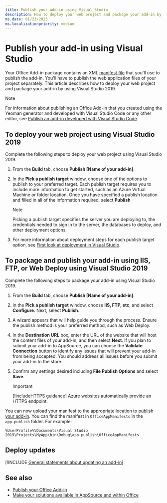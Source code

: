 ```yaml
---
title: Publish your add-in using Visual Studio
description: How to deploy your web project and package your add-in by using Visual Studio 2019.
ms.date: 01/23/2023
ms.localizationpriority: medium
---
```


# Publish your add-in using Visual Studio

Your Office Add-in package contains an XML [manifest file](../develop/add-in-manifests.md) that you'll use to publish the add-in. You'll have to publish the web application files of your project separately. This article describes how to deploy your web project and package your add-in by using Visual Studio 2019.

> [!NOTE]
> For information about publishing an Office Add-in that you created using the Yeoman generator and developed with Visual Studio Code or any other editor, see [Publish an add-in developed with Visual Studio Code](publish-add-in-vs-code.md).

## To deploy your web project using Visual Studio 2019

Complete the following steps to deploy your web project using Visual Studio 2019.

1. From the **Build** tab, choose **Publish [Name of your add-in]**.

2. In the **Pick a publish target** window, choose one of the options to publish to your preferred target. Each publish target requires you to include more information to get started, such as an Azure Virtual Machine or folder location. Once you have specified a publish location and filled in all of the information required, select **Publish**

    > [!NOTE]
    > Picking a publish target specifies the server you are deploying to, the credentials needed to sign in to the server, the databases to deploy, and other deployment options.

3. For more information about deployment steps for each publish target option, see [First look at deployment in Visual Studio](/visualstudio/deployment/deploying-applications-services-and-components?view=vs-2019&preserve-view=true).

## To package and publish your add-in using IIS, FTP, or Web Deploy using Visual Studio 2019

Complete the following steps to package your add-in using Visual Studio 2019.

1. From the **Build** tab, choose **Publish [Name of your add-in]**.
2. In the **Pick a publish target** window, choose **IIS, FTP, etc**, and select **Configure**. Next, select **Publish**.
3. A wizard appears that will help guide you through the process. Ensure the publish method is your preferred method, such as Web Deploy.
4. In the **Destination URL** box, enter the URL of the website that will host the content files of your add-in, and then select **Next**. If you plan to submit your add-in to AppSource, you can choose the **Validate Connection** button to identify any issues that will prevent your add-in from being accepted. You should address all issues before you submit your add-in to the store.
5. Confirm any settings desired including **File Publish Options** and select **Save**.

    > [!IMPORTANT]
    > [!include[HTTPS guidance](../includes/https-guidance.md)] Azure websites automatically provide an HTTPS endpoint.

You can now upload your manifest to the appropriate location to [publish your add-in](../publish/publish.md). You can find the manifest in `OfficeAppManifests` in the `app.publish` folder. For example:

 `%UserProfile%\Documents\Visual Studio 2019\Projects\MyApp\bin\Debug\app.publish\OfficeAppManifests`

## Deploy updates

[!INCLUDE [General statements about updating an add-in](../includes/deploy-updates-general.md)]

## See also

- [Publish your Office Add-in](../publish/publish.md)
- [Make your solutions available in AppSource and within Office](/partner-center/marketplace-offers/submit-to-appsource-via-partner-center)
